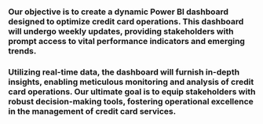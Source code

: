 ### Our objective is to create a dynamic Power BI dashboard designed to optimize credit card operations. This dashboard will undergo weekly updates, providing stakeholders with prompt access to vital performance indicators and emerging trends. 
### Utilizing real-time data, the dashboard will furnish in-depth insights, enabling meticulous monitoring and analysis of credit card operations. Our ultimate goal is to equip stakeholders with robust decision-making tools, fostering operational excellence in the management of credit card services.
